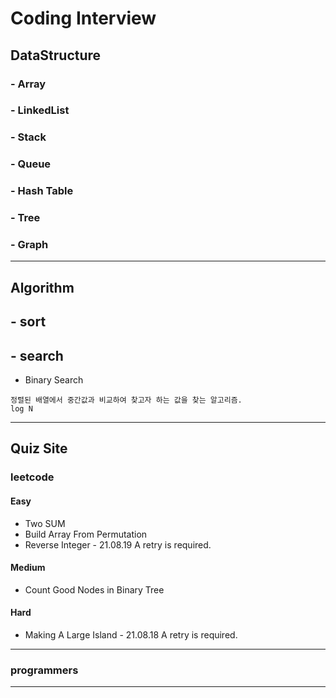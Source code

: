 # Coding Interview

## DataStructure
### - Array
### - LinkedList
### - Stack
### - Queue
### - Hash Table
### - Tree
### - Graph
---
## Algorithm
## - sort
## - search
 - Binary Search
 ```
 정렬된 배열에서 중간값과 비교하여 찾고자 하는 값을 찾는 알고리즘.
 log N
 ```

---
## Quiz Site

### leetcode
#### Easy
- Two SUM
- Build Array From Permutation
- Reverse Integer - 21.08.19 A retry is required.

#### Medium
- Count Good Nodes in Binary Tree

#### Hard
- Making A Large Island - 21.08.18 A retry is required.

---
### programmers
---

